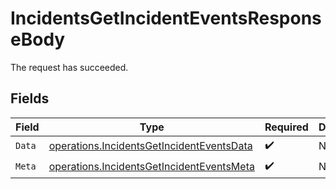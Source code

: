 # IncidentsGetIncidentEventsResponseBody

The request has succeeded.


## Fields

| Field                                                                                                  | Type                                                                                                   | Required                                                                                               | Description                                                                                            |
| ------------------------------------------------------------------------------------------------------ | ------------------------------------------------------------------------------------------------------ | ------------------------------------------------------------------------------------------------------ | ------------------------------------------------------------------------------------------------------ |
| `Data`                                                                                                 | [operations.IncidentsGetIncidentEventsData](../../models/operations/incidentsgetincidenteventsdata.md) | :heavy_check_mark:                                                                                     | N/A                                                                                                    |
| `Meta`                                                                                                 | [operations.IncidentsGetIncidentEventsMeta](../../models/operations/incidentsgetincidenteventsmeta.md) | :heavy_check_mark:                                                                                     | N/A                                                                                                    |